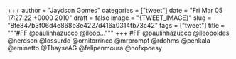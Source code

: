 
+++
author = "Jaydson Gomes"
categories = ["tweet"]
date = "Fri Mar 05 17:27:22 +0000 2010"
draft = false
image = "{TWEET_IMAGE}"
slug = "8fe847b3f06d4e868b3e4227d416a0314fb73c42"
tags = ["tweet"]
title = """#FF @paulinhazucco @ileop..."""
+++
#FF @paulinhazucco @ileopoldes @nerdson @lossurdo @ornitorrinco @mrprompt @rdohms @penkala @eminetto @ThayseAG @felipenmoura @nofxpoesy
